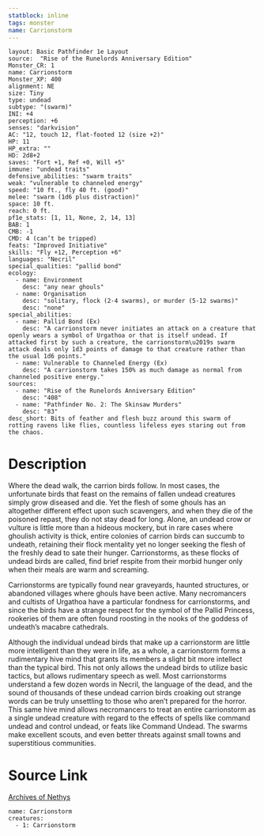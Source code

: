```yaml
---
statblock: inline
tags: monster
name: Carrionstorm
---
```

```statblock
layout: Basic Pathfinder 1e Layout
source:  "Rise of the Runelords Anniversary Edition"
Monster_CR: 1
name: Carrionstorm
Monster_XP: 400
alignment: NE
size: Tiny
type: undead
subtype: "(swarm)"
INI: +4
perception: +6
senses: "darkvision"
AC: "12, touch 12, flat-footed 12 (size +2)"
HP: 11
HP_extra: ""
HD: 2d8+2
saves: "Fort +1, Ref +0, Will +5"
immune: "undead traits"
defensive_abilities: "swarm traits"
weak: "vulnerable to channeled energy"
speed: "10 ft., fly 40 ft. (good)"
melee: "swarm (1d6 plus distraction)"
space: 10 ft.
reach: 0 ft.
pf1e_stats: [1, 11, None, 2, 14, 13]
BAB: 1
CMB: -1
CMD: 4 (can’t be tripped)
feats: "Improved Initiative"
skills: "Fly +12, Perception +6"
languages: "Necril"
special_qualities: "pallid bond"
ecology:
  - name: Environment
    desc: "any near ghouls"
  - name: Organisation
    desc: "solitary, flock (2-4 swarms), or murder (5-12 swarms)"
    desc: "none"
special_abilities:
  - name: Pallid Bond (Ex)
    desc: "A carrionstorm never initiates an attack on a creature that openly wears a symbol of Urgathoa or that is itself undead. If attacked first by such a creature, the carrionstorm\u2019s swarm attack deals only 1d3 points of damage to that creature rather than the usual 1d6 points."
  - name: Vulnerable to Channeled Energy (Ex)
    desc: "A carrionstorm takes 150% as much damage as normal from channeled positive energy."
sources:
  - name: "Rise of the Runelords Anniversary Edition"
    desc: "408"
  - name: "Pathfinder No. 2: The Skinsaw Murders"
    desc: "83"
desc_short: Bits of feather and flesh buzz around this swarm of rotting ravens like flies, countless lifeless eyes staring out from the chaos. 
```
# Description
Where the dead walk, the carrion birds follow. In most cases, the unfortunate birds that feast on the remains of fallen undead creatures simply grow diseased and die. Yet the flesh of some ghouls has an altogether different effect upon such scavengers, and when they die of the poisoned repast, they do not stay dead for long. Alone, an undead crow or vulture is little more than a hideous mockery, but in rare cases where ghoulish activity is thick, entire colonies of carrion birds can succumb to undeath, retaining their flock mentality yet no longer seeking the flesh of the freshly dead to sate their hunger. Carrionstorms, as these flocks of undead birds are called, find brief respite from their morbid hunger only when their meals are warm and screaming. 

Carrionstorms are typically found near graveyards, haunted structures, or abandoned villages where ghouls have been active. Many necromancers and cultists of Urgathoa have a particular fondness for carrionstorms, and since the birds have a strange respect for the symbol of the Pallid Princess, rookeries of them are often found roosting in the nooks of the goddess of undeath’s macabre cathedrals. 

Although the individual undead birds that make up a carrionstorm are little more intelligent than they were in life, as a whole, a carrionstorm forms a rudimentary hive mind that grants its members a slight bit more intellect than the typical bird. This not only allows the undead birds to utilize basic tactics, but allows rudimentary speech as well. Most carrionstorms understand a few dozen words in Necril, the language of the dead, and the sound of thousands of these undead carrion birds croaking out strange words can be truly unsettling to those who aren’t prepared for the horror. This same hive mind allows necromancers to treat an entire carrionstorm as a single undead creature with regard to the effects of spells like command undead and control undead, or feats like Command Undead. The swarms make excellent scouts, and even better threats against small towns and superstitious communities.
# Source Link
[Archives of Nethys](https://aonprd.com/MonsterDisplay.aspx?ItemName=Carrionstorm)
```encounter-table
name: Carrionstorm
creatures:
  - 1: Carrionstorm
```
